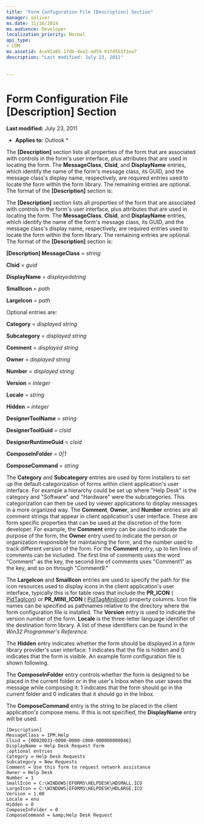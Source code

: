 ```yaml
---
title: "Form Configuration File [Description] Section"
manager: soliver
ms.date: 11/16/2014
ms.audience: Developer
localization_priority: Normal
api_type:
- COM
ms.assetid: 4ce91a65-17db-4ee2-ad59-01fd5b1f1ea7
description: "Last modified: July 23, 2011"
 
 
---
```


# Form Configuration File [Description] Section

 **Last modified:** July 23, 2011 
  
 * **Applies to:** Outlook * 
  
The **[Description]** section lists all properties of the form that are associated with controls in the form's user interface, plus attributes that are used in locating the form. The **MessageClass**, **Clsid**, and **DisplayName** entries, which identify the name of the form's message class, its GUID, and the message class's display name, respectively, are required entries used to locate the form within the form library. The remaining entries are optional. The format of the **[Description]** section is: 
  
The **[Description]** section lists all properties of the form that are associated with controls in the form's user interface, plus attributes that are used in locating the form. The **MessageClass**, **Clsid**, and **DisplayName** entries, which identify the name of the form's message class, its GUID, and the message class's display name, respectively, are required entries used to locate the form within the form library. The remaining entries are optional. The format of the **[Description]** section is: 
  
 **[Description] MessageClass** =  _string_
  
 **Clsid** =  _guid_
  
 **DisplayName** =  _displayedstring_
  
 **SmallIcon** =  _path_
  
 **LargeIcon** =  _path_
  
Optional entries are:
  
 **Category** =  _displayed string_
  
 **Subcategory** =  _displayed string_
  
 **Comment** =  _displayed string_
  
 **Owner** =  _displayed string_
  
 **Number** =  _displayed string_
  
 **Version** =  _integer_
  
 **Locale** =  _string_
  
 **Hidden** =  _integer_
  
 **DesignerToolName** =  _string_
  
 **DesignerToolGuid** =  _clsid_
  
 **DesignerRuntimeGuid** =  _clsid_
  
 **ComposeInFolder** =  _0|1_
  
 **ComposeCommand** =  _string_
  
The **Category** and **Subcategory** entries are used by form installers to set up the default categorization of forms within client application's user interface. For example a hierarchy could be set up where "Help Desk" is the category and "Software" and "Hardware" were the subcategories. This categorization can then be used by viewer applications to display messages in a more organized way. The **Comment**, **Owner**, and **Number** entries are all comment strings that appear in client application's user interface. These are form specific properties that can be used at the discretion of the form developer. For example, the **Comment** entry can be used to indicate the purpose of the form, the **Owner** entry used to indicate the person or organization responsible for maintaining the form, and the number used to track different version of the form. For the **Comment** entry, up to ten lines of comments can be included. The first line of comments uses the word "Comment" as the key, the second line of comments uses "Comment1" as the key, and so on through "Comment9." 
  
The **LargeIcon** and **SmallIcon** entries are used to specify the path for the icon resources used to display icons in the client application's user interface, typically this is for table rows that include the **PR_ICON** ( [PidTagIcon](pidtagicon-canonical-property.md)) or **PR_MINI_ICON** ( [PidTagMiniIcon](pidtagminiicon-canonical-property.md)) property columns. Icon file names can be specified as pathnames relative to the directory where the form configuration file is installed. The **Version** entry is used to indicate the version number of the form. **Locale** is the three-letter language identifier of the destination form library. A list of these identifiers can be found in the  _Win32 Programmer's Reference_.
  
The **Hidden** entry indicates whether the form should be displayed in a form library provider's user interface: 1 indicates that the file is hidden and 0 indicates that the form is visible. An example form configuration file is shown following. 
  
The **ComposeInFolder** entry controls whether the form is designed to be placed in the current folder or in the user's Inbox when the user saves the message while composing it: 1 indicates that the form should go in the current folder and 0 indicates that it should go in the Inbox. 
  
The **ComposeCommand** entry is the string to be placed in the client application's compose menu. If this is not specified, the **DisplayName** entry will be used. 
  
```
[Description]
MessageClass = IPM.Help
Clsid = {00020D31-0000-0000-C000-000000000046}
DisplayName = Help Desk Request Form
;optional entries
Category = Help Desk Requests
Subcategory = New Requests
Comment = Use this form to request network assistance
Owner = Help Desk
Number = 1
SmallIcon = C:\WINDOWS|EFORMS\HELPDESK\HDSMALL.ICO
LargeIcon = C:\WINDOWS|EFORMS\HELPDESK\HDLARGE.ICO
Version = 1.00
Locale = enu
Hidden = 0
ComposeInFolder = 0
ComposeCommand = &amp;Help Desk Request
 
```


